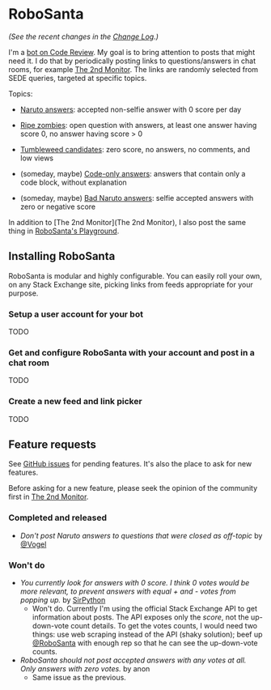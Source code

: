 RoboSanta
=========

*(See the recent changes in the [Change Log](https://github.com/janosgyerik/robosanta/blob/master/python/robosanta/ChangeLog.md).)*

I'm a [bot on Code Review][cr-user]. My goal is to bring attention to posts that might need it.
I do that by periodically posting links to questions/answers in chat rooms,
for example [The 2nd Monitor][the-2nd-monitor].
The links are randomly selected from SEDE queries, targeted at specific topics.

Topics:

- [Naruto answers][naruto]: accepted non-selfie answer with 0 score per day

- [Ripe zombies][ripe-zombie]: open question with answers, at least one answer having score 0, no answer having score > 0

- [Tumbleweed candidates][tumbleweed]: zero score, no answers, no comments, and low views

- (someday, maybe) [Code-only answers][code-only-answers]: answers that contain only a code block, without explanation

- (someday, maybe) [Bad Naruto answers][bad-naruto]: selfie accepted answers with zero or negative score

In addition to [The 2nd Monitor](The 2nd Monitor), I also post the same thing in [RoboSanta's Playground][playground].

Installing RoboSanta
--------------------

RoboSanta is modular and highly configurable. You can easily roll your own,
on any Stack Exchange site, picking links from feeds appropriate for your purpose.

### Setup a user account for your bot

TODO

### Get and configure RoboSanta with your account and post in a chat room

TODO

### Create a new feed and link picker

TODO

Feature requests
----------------

See [GitHub issues][issues] for pending features. It's also the place to ask for new features.

Before asking for a new feature, please seek the opinion of the community first in [The 2nd Monitor][the-2nd-monitor].

### Completed and released

- *Don't post Naruto answers to questions that were closed as off-topic* by [@Vogel](http://codereview.stackexchange.com/users/37660/vogel612)

### Won't do

- *You currently look for answers with 0 score. I think 0 votes would be more relevant, to prevent answers with equal + and - votes from popping up.* by [SirPython](http://codereview.stackexchange.com/users/59481/sirpython)
  + Won't do. Currently I'm using the official Stack Exchange API to get information about posts.
    The API exposes only the *score*, not the up-down-vote count details. To get the votes counts,
    I would need two things: use web scraping instead of the API (shaky solution);
    beef up [@RoboSanta](http://codereview.stackexchange.com/users/75639/robosanta) with enough rep
    so that he can see the up-down-vote counts.
- *RoboSanta should not post accepted answers with any votes at all.  Only answers with zero votes.* by anon
  + Same issue as the previous.

[the-2nd-monitor]: http://chat.stackexchange.com/rooms/8595/the-2nd-monitor
[playground]: http://chat.stackexchange.com/rooms/26245/robosantas-playground
[issues]: https://github.com/janosgyerik/robosanta/issues
[cr-user]: http://codereview.stackexchange.com/users/75639/robosanta
[naruto]: http://meta.codereview.stackexchange.com/a/4946/12390
[ripe-zombie]: http://meta.codereview.stackexchange.com/a/4970/12390
[code-only-answers]: http://meta.codereview.stackexchange.com/a/5659/12390
[bad-naruto]: http://meta.codereview.stackexchange.com/a/5660/12390
[tumbleweed]: http://meta.codereview.stackexchange.com/a/4947/12390
